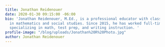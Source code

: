 ```yaml
---
title: Jonathan Reidenouer
date: 2020-01-30 09:15:00 -06:00
bio: 'Jonathan Reidenouer, M.Ed., is a professional educator with classroom experience
  in mathematics and social studies. Since 2015, he has worked full-time as a tutor,
  specializing in math, test prep, and writing instruction. '
profile-image: "/blog/uploads/Jonathan%20R%20Photo.jpg"
author: Jonathan Reidenouer
---
```


